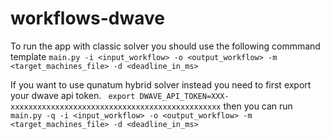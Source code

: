 # workflows-dwave

To run the app with classic solver you should use the following commmand template
```main.py -i <input_workflow> -o <output_workflow> -m <target_machines_file> -d <deadline_in_ms>```

If you want to use qunatum hybrid solver instead you need to first export your dwave api token.
``` export DWAVE_API_TOKEN=XXX-xxxxxxxxxxxxxxxxxxxxxxxxxxxxxxxxxxxxxxxxxxxxxxx```
then you can run 
```main.py -q -i <input_workflow> -o <output_workflow> -m <target_machines_file> -d <deadline_in_ms>```
